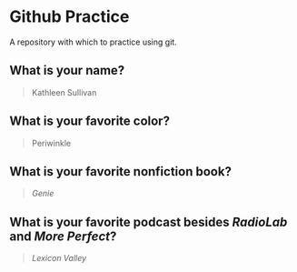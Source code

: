 # Github Practice

A repository with which to practice using git.

## What is your name?

> Kathleen Sullivan


## What is your favorite color?

> Periwinkle

## What is your favorite nonfiction book?

>_Genie_

## What is your favorite podcast besides _RadioLab_ and _More Perfect_?

>_Lexicon Valley_
